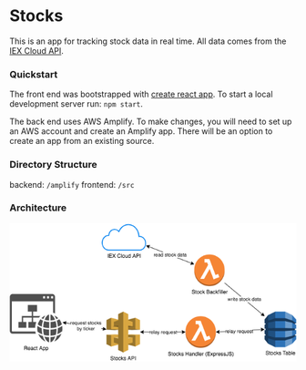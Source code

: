 # Stocks

This is an app for tracking stock data in real time. All data comes from the [IEX Cloud API](https://iexcloud.io/).

### Quickstart
The front end was bootstrapped with [create react app](https://create-react-app.dev/). To start a local development server run: `npm start`.

The back end uses AWS Amplify. To make changes, you will need to set up an AWS account and create an Amplify app. There will be an option to create an app from an existing source.

### Directory Structure
backend: `/amplify`
frontend: `/src`

### Architecture
![Could not load image](architecture.png "Architecture")

